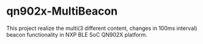 # qn902x-MultiBeacon
This project realize the multi(3 different content, changes in 100ms interval) beacon functionality in NXP BLE SoC QN902X platform.
